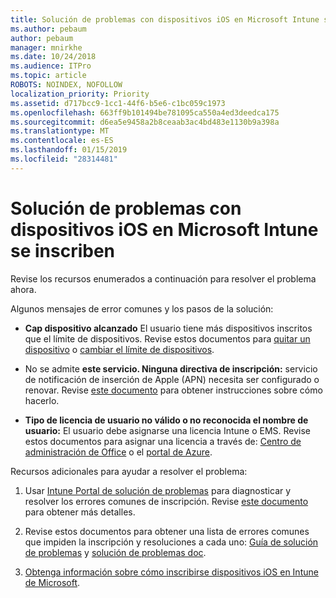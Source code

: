 ```yaml
---
title: Solución de problemas con dispositivos iOS en Microsoft Intune se inscriben
ms.author: pebaum
author: pebaum
manager: mnirkhe
ms.date: 10/24/2018
ms.audience: ITPro
ms.topic: article
ROBOTS: NOINDEX, NOFOLLOW
localization_priority: Priority
ms.assetid: d717bcc9-1cc1-44f6-b5e6-c1bc059c1973
ms.openlocfilehash: 663ff9b101494be781095ca550a4ed3deedca175
ms.sourcegitcommit: d6ea5e9458a2b8ceaab3ac4bd483e1130b9a398a
ms.translationtype: MT
ms.contentlocale: es-ES
ms.lasthandoff: 01/15/2019
ms.locfileid: "28314481"
---
```

# <a name="troubleshoot-issues-with-enrolling-ios-devices-in-microsoft-intune"></a>Solución de problemas con dispositivos iOS en Microsoft Intune se inscriben

Revise los recursos enumerados a continuación para resolver el problema ahora. 
  
Algunos mensajes de error comunes y los pasos de la solución:
  
- **Cap dispositivo alcanzado** El usuario tiene más dispositivos inscritos que el límite de dispositivos. Revise estos documentos para [quitar un dispositivo](https://docs.microsoft.com/en-us/intune/devices-wipe) o [cambiar el límite de dispositivos](https://docs.microsoft.com/en-us/intune/enrollment-restrictions-set#set-device-limit-restrictions).
    
- No se admite **este servicio. Ninguna directiva de inscripción:** servicio de notificación de inserción de Apple (APN) necesita ser configurado o renovar. Revise [este documento](https://docs.microsoft.com/en-us/intune/apple-mdm-push-certificate-get) para obtener instrucciones sobre cómo hacerlo. 
    
- **Tipo de licencia de usuario no válido o no reconocida el nombre de usuario:** El usuario debe asignarse una licencia Intune o EMS. Revise estos documentos para asignar una licencia a través de: [Centro de administración de Office](https://docs.microsoft.com/en-us/intune/licenses-assign) o el [portal de Azure](https://docs.microsoft.com/en-us/azure/active-directory/license-users-groups).
    
Recursos adicionales para ayudar a resolver el problema:
  
1. Usar [Intune Portal de solución de problemas](https://devicemanagement.microsoft.com/#blade/Microsoft_Intune_DeviceSettings/TroubleshootBlade) para diagnosticar y resolver los errores comunes de inscripción. Revise [este documento](https://docs.microsoft.com/en-us/intune/help-desk-operators) para obtener más detalles. 
    
2. Revise estos documentos para obtener una lista de errores comunes que impiden la inscripción y resoluciones a cada uno: [Guía de solución de problemas](https://support.microsoft.com/en-us/help/4039809/troubleshooting-ios-device-enrollment-in-intune) y [solución de problemas doc](https://docs.microsoft.com/en-us/intune-classic/troubleshoot/troubleshoot-device-enrollment-in-intune).
    
3. [Obtenga información sobre cómo inscribirse dispositivos iOS en Intune de Microsoft](https://docs.microsoft.com/en-us/intune/ios-enroll).
    

